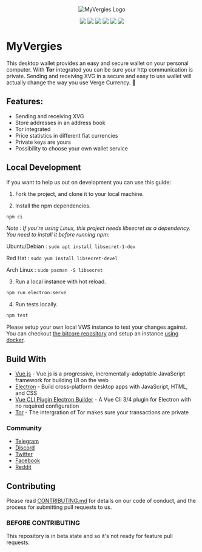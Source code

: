 <p align="center"><img src="https://raw.githubusercontent.com/vergecurrency/MyVergies/master/readme-header.png" alt="MyVergies Logo"></p>

<p align="center">
  <a href="https://github.com/vergecurrency/MyVergies/actions" target="_blank"><img src="https://github.com/vergecurrency/MyVergies/workflows/CICD/badge.svg"></a>
  <img src="https://img.shields.io/badge/status-beta-orange.svg">
  <img src="https://img.shields.io/badge/macOS-^10.14-blue.svg">
  <img src="https://img.shields.io/badge/Windows-^10-lightblue.svg">
  <img src="https://img.shields.io/badge/Ubuntu-^18.04-orange.svg">
  <img src="https://img.shields.io/badge/license-MIT-blue.svg">
</p>

#  MyVergies

This desktop wallet provides an easy and secure wallet on your personal computer. With **Tor** integrated you can be sure your http communication is private. Sending and receiving XVG in a secure and easy to use wallet will actually change the way you use Verge Currency. 💪

## Features:

* Sending and receiving XVG
* Store addresses in an address book
* Tor integrated
* Price statistics in different fiat currencies
* Private keys are yours
* Possibility to choose your own wallet service

## Local Development

If you want to help us out on development you can use this guide:

1. Fork the project, and clone it to your local machine.

2. Install the npm dependencies.
``` bash
npm ci
```

_Note : If you're using Linux, this project needs libsecret as a dependency. You need to install it before running npm:_

Ubuntu/Debian : `sudo apt install libsecret-1-dev`

Red Hat : `sudo yum install libsecret-devel`

Arch Linux : `sudo pacman -S libsecret`

3. Run a local instance with hot reload.
```bash
npm run electron:serve
```

4. Run tests locally.
```bash
npm test
```

Please setup your own local VWS instance to test your changes against. You can checkout [the bitcore repository](https://github.com/vergecurrency/bitcore) and setup an instance [using docker](https://github.com/vergecurrency/bitcore/blob/master/Docker.md).

## Build With

* [Vue.js](https://github.com/vuejs/vue) - Vue.js is a progressive, incrementally-adoptable JavaScript framework for building UI on the web
* [Electron](https://github.com/github/electron) - Build cross-platform desktop apps with JavaScript, HTML, and CSS
* [Vue CLI Plugin Electron Builder](https://github.com/nklayman/vue-cli-plugin-electron-builder) - A Vue Cli 3/4 plugin for Electron with no required configuration
* [Tor](https://www.torproject.org) - The intergration of Tor makes sure your transactions are private

### Community

* [Telegram](https://t.me/VERGExvg)
* [Discord](https://discord.gg/vergecurrency)
* [Twitter](https://www.twitter.com/vergecurrency)
* [Facebook](https://www.facebook.com/VERGEcurrency/)
* [Reddit](https://www.reddit.com/r/vergecurrency/)

## Contributing

Please read [CONTRIBUTING.md](CONTRIBUTING.md) for details on our code of conduct, and the process for submitting pull requests to us.

### BEFORE CONTRIBUTING

This repository is in beta state and so it's not ready for feature pull requests.
